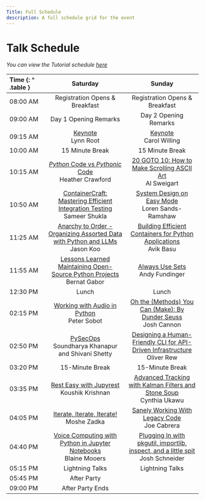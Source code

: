 ```yaml
---
Title: Full Schedule
description: A full schedule grid for the event
---
```


# Talk Schedule

_You can view the Tutorial schedule [here](../tutorials)_

| Time {: ^ .table } |                                                                              Saturday                                                                              |                                                                            Sunday                                                                            |
| :----------------- | :----------------------------------------------------------------------------------------------------------------------------------------------------------------: | :----------------------------------------------------------------------------------------------------------------------------------------------------------: |
| 08:00&nbsp;AM      |                                                                   Registration Opens & Breakfast                                                                   |                                                                Registration Opens & Breakfast                                                                |
| 09:00&nbsp;AM      |                                                                       Day 1 Opening Remarks                                                                        |                                                                    Day 2 Opening Remarks                                                                     |
| 09:15&nbsp;AM      |                                                          [Keynote](../keynotes/#lynn-root)<br/>Lynn Root                                                           |                                                    [Keynote](../keynotes#carol-willing)<br/>Carol Willing                                                    |
| 10:00&nbsp;AM      |                                                                          15 Minute Break                                                                           |                                                                       15 Minute Break                                                                        |
| 10:15&nbsp;AM      | [_Python_ Code vs _Pythonic_ Code](../talks/#python-code-vs-pythonic-code-what-experienced-developers-find-challenging-about-learning-python)<br/>Heather Crawford |        [20 GOTO 10: How to Make Scrolling ASCII Art](../talks/#20-goto-10-how-to-make-scrolling-ascii-art)<br/>Al Sweigart      |
| 10:50&nbsp;AM      | [ContainerCraft: Mastering Efficient Integration Testing](../talks/#containercraft-mastering-efficient-integration-testing-with-testcontainers)<br/>Sameer Shukla  |                                  [System Design on Easy Mode](../talks/#system-design-on-easy-mode)<br/>Loren Sands-Ramshaw                                  |
| 11:25&nbsp;AM      |     [Anarchy to Order - Organizing Assorted Data with Python and LLMs](../talks/#anarchy-to-order-organizing-assorted-data-with-python-and-llms)<br/>Jason Koo     |            [Building Efficient Containers for Python Applications](../talks/#building-efficient-containers-for-python-applications)<br/>Avik Basu            |
| 11:55&nbsp;AM      |           [Lessons Learned Maintaining Open-Source Python Projects](../talks/#lessons-learned-maintaining-open-source-python-projects)<br/>Bernat Gabor            |                                               [Always Use Sets](../talks/#always-use-sets)<br/>Andy Fundinger                                                |
| 12:30&nbsp;PM      |                                                                               Lunch                                                                                |                                                                            Lunch                                                                             |
| 02:15&nbsp;PM      |                               [Working with Audio in Python](../talks/#working-with-audio-in-python-feat-pedalboard)<br/>Peter Sobot                               |                  [Oh the (Methods) You Can (Make): By Dunder Seuss](../talks/#oh-the-methods-you-can-make-by-dunder-seuss)<br/>Josh Cannon                   |
| 02:50&nbsp;PM      |                                             [PySecOps](../talks/#pysecops)<br/>Soundharya Khanapur and Shivani Shetty                                              |    [Designing a Human-Friendly CLI for API-Driven Infrastructure](../talks/#designing-a-human-friendly-cli-for-api-driven-infrastructure)<br/>Oliver Rew     |
| 03:20&nbsp;PM      |                                                                          15-Minute Break                                                                           |                                                                       15-Minute Break                                                                        |
| 03:35&nbsp;PM      |                         [Rest Easy with Jupyrest](../talks/#rest-easy-with-jupyrest-deploy-notebooks-as-web-services)<br/>Koushik Krishnan                         |           [Advanced Tracking with Kalman Filters and Stone Soup](../talks/#advanced-tracking-with-kalman-filters-and-stone-soup)<br/>Cynthia Ukawu           |
| 04:05&nbsp;PM      |                                          [Iterate, Iterate, Iterate!](../talks/#iterate-iterate-iterate)<br/>Moshe Zadka                                           |                                 [Sanely Working With Legacy Code](../talks/#sanely-working-with-legacy-code)<br/>Joe Cabrera                                 |
| 04:40&nbsp;PM      |                  [Voice Computing with Python in Jupyter Notebooks](../talks/#voice-computing-with-python-in-jupyter-notebooks)<br/>Blaine Mooers                  | [Plugging In with pkgutil, importlib, inspect, and a little spit](../talks/#plugging-in-with-pkgutil-importlib-inspect-and-a-little-spit)<br/>Josh Schneider |
| 05:15&nbsp;PM      |                                                                          Lightning Talks                                                                           |                                                                       Lightning Talks                                                                        |
| 05:45&nbsp;PM      |                                                                            After Party                                                                             |                                                                                                                                                              |
| 09:00&nbsp;PM      |                                                                          After Party Ends                                                                          |                                                                                                                                                              |
